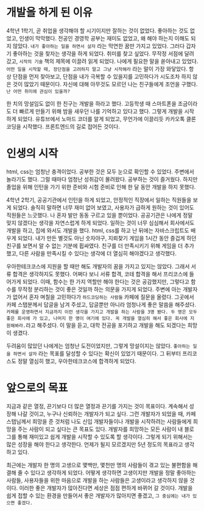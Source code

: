 # 개발을 하게 된 이유

4학년 1학기, 곧 취업을 생각해야 할 시기이지만 잘하는 것이 없었다. 좋아하는 것도 없었고, 인생이 막막했다. 전공인 경영학 공부는 재미도 없었고, 왜 해야 하는지 이해도 되지 않았다. `내가 좋아하는 일을 하면서 살자` 라는 막연한 꿈만 가지고 있었다. 그러다 갑자기 좋아하는 것을 찾자는 생각을 하게 되었다. 취미를 찾고 싶었다. 무작정 서점에 달려갔고, `시작의 기술` 책의 제목에 이끌려 읽게 되었다. 나에게 필요한 말을 쏟아내고 있었다. `어떤 일을 시작할 때, 장단점을 고려하지 말고 그냥 시작해라` 라는 말이 가장 와닿았다. 항상 단점을 먼저 찾아보고, 단점을 내가 극복할 수 있을지를 고민하다가 시도조차 하지 않은 것이 많았기 때문이다. 자신에 대해 아무것도 모르던 나는 친구들에게 조언을 구했다. `난 어떤 취미에 관심이 있을까?`

한 치의 망설임도 없이 한 친구는 개발을 하라고 했다. 고등학생 때 스마트폰을 조금이라도 더 빠르게 만들기 위해 밤을 새우던 나를 기억하고 있다고 했다. 그렇게 개발을 시작하게 되었다. 유튜브에서 노마드 코더를 알게 되었고, 무언가에 이끌리듯 카카오톡 클론코딩을 시작했다. 프론트엔드의 길로 접어든 것이다.

# 인생의 시작

html, css는 엄청난 충격이었다. 공부한 것은 모두 눈으로 확인할 수 있었다. 주변에서 놀라기도 했다. 그럴 때마다 엄청난 성취감이 몰려왔다. 공부하는 것이 즐거웠다. 하지만 졸업을 위해 인턴을 가기 위한 준비와 시험 준비로 인해 한 달 동안 개발을 하지 못했다.

4학년 2학기, 공공기관에서 인턴을 하게 되었고, 안정적인 직장에서 일하는 직원들을 보게 되었다. 솔직히 말하면 너무 재미 없어 보였고, 사용자가 급하게 원하는 것이 있어도 직원들은 느긋했다. 나 혼자 발만 동동 구르고 있을 뿐이었다. 공공기관은 나에게 정말 맞지 않겠다는 생각을 자연스럽게 하게 되었다. 일하는 것이 너무 심심해서 회사에서도 개발을 하고, 집에 와서도 개발을 했다. html, css를 하고 난 뒤에는 자바스크립트도 배우게 되었다. 내가 만든 별것도 아닌 숫자야구, 지뢰찾기 게임을 1시간 동안 즐겁게 하던 친구를 보면서 알 수 없는 기분에 휩싸였다. 친구를 더 만족시키기 위해 게임을 더 추가했고, 다른 사람을 만족시킬 수 있다는 생각에 더 열심히 해야겠다고 생각했다.

우아한테크코스에 지원을 할 때만 해도 개발자의 꿈을 가지고 있지는 않았다. 그래서 서류 합격은 생각하지도 못했다. 어쩌다 보니 서류 합격, 코테 합격을 해서 프리코스에 들어가게 되었다. 이때, 함수는 한 가지 역할만 해야 한다는 것은 공감했지만, 그렇다고 함수를 무작정 분리하는 것이 좋은 것일까 하는 의문을 가지게 되었다.
주변에 아는 개발자가 없어서 혼자 며칠을 고민하다가 `하드코딩하는 사람들` 카페에 질문을 올렸다. 그곳에서 카페 스탭분께서 답글을 남겨 주셨고, 답글뿐만 아니라 엄청나게 좋은 말씀을 해주셨다. `카페를 운영하면서 지금까지 이런 생각을 가지고 개발을 하는 사람을 3명 봤다. 두 명은 모두 좋은 회사에 가 있고, 나머지 한 명이 여기에 있다. 꼭 개발을 열심히 해서 좋은 회사에 지원해봐라.`라고 해주셨다. 이 말을 듣고, 대학 전공을 포기하고 개발을 해도 되겠다는 희망이 생겼다.

두려움이 많았던 나에게는 엄청난 도전이었지만, 그렇게 망설이지는 않았다. `좋아하는 일을 하면서 살자` 라는 목표를 달성할 수 있다는 확신이 있었기 때문이다. 그 뒤부터 프리코스도 정말 열심히 했고, 우아한테크코스에 합격하게 되었다.

# 앞으로의 목표

지금과 같은 열정, 끈기보다 더 많은 열정과 끈기를 가지는 것이 목표이다. 계속해서 성장해 나갈 것이고, 누구나 신뢰하는 개발자가 되고 싶다. 그런 개발자가 되었을 때, 카페 스탭님께서 희망을 준 것처럼 나도 신입 개발자들이나 개발을 시작하려는 사람들에게 희망을 주는 사람이 되고 싶다는 큰 목표도 있다. 개발자를 희망하는 모든 사람이 내 블로그를 통해 재미있고 쉽게 개발을 시작할 수 있도록 할 생각이다. 그렇게 되기 위해서는 많은 성장을 해야 한다고 생각한다. 언제가 될지 모르겠지만 5년 정도의 목표라고 생각하고 있다.

최근에는 개발자 한 명의 고생으로 몇백만, 몇천만 명의 사람들이 겪고 있는 불편함을 해결해 줄 수 있다고 생각하게 되었다. 어떻게 생각하면 고생이지만 개발을 정말 좋아하는 사람들, 사용자들을 위한 마음으로 개발을 하는 사람들은 고생이라고 생각하지 않을 것이다. 이러한 좋은 개발자가 많아진다면 세상은 점점 편하게 바뀌어 갈 것이다. 개발을 쉽게 접할 수 있는 환경을 만들어서 좋은 개발자가 많아지면 좋겠고, `그 중심에는 내가 있으면 좋겠다.`
